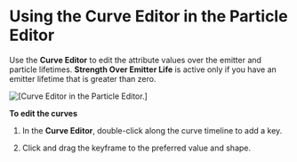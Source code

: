 # Using the Curve Editor in the Particle Editor<a name="emitter-curve-editor"></a>

Use the ****Curve Editor**** to edit the attribute values over the emitter and particle lifetimes\. **Strength Over Emitter Life** is active only if you have an emitter lifetime that is greater than zero\.

![\[Curve Editor in the Particle Editor.\]](http://docs.aws.amazon.com/lumberyard/latest/userguide/images/particle-editor-curves.png)

**To edit the curves**

1. In the ****Curve Editor****, double\-click along the curve timeline to add a key\.

1. Click and drag the keyframe to the preferred value and shape\.